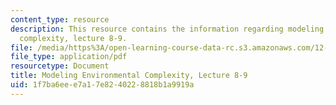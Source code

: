 ```yaml
---
content_type: resource
description: This resource contains the information regarding modeling environmental
  complexity, lecture 8-9.
file: /media/https%3A/open-learning-course-data-rc.s3.amazonaws.com/12-086-modeling-environmental-complexity-fall-2014/1f7ba6eee7a17e8240228818b1a9919a_MIT12_086F14_soc.pdf
file_type: application/pdf
resourcetype: Document
title: Modeling Environmental Complexity, Lecture 8-9
uid: 1f7ba6ee-e7a1-7e82-4022-8818b1a9919a
---
```

